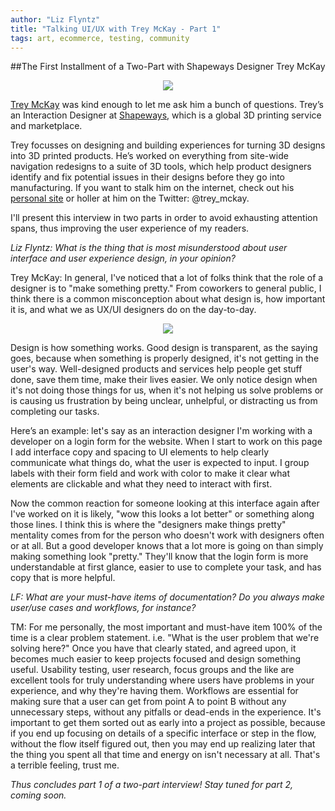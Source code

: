 ```yaml
---
author: "Liz Flyntz"
title: "Talking UI/UX with Trey McKay - Part 1"
tags: art, ecommerce, testing, community
---
```


##The First Installment of a Two-Part with Shapeways Designer Trey McKay

<div class="separator" style="clear: both; text-align: center;"><a href="/end-point-blog-git/2016/05/16/talking-ui-ux-treymckay-1/shapewaysscreen.jpg" imageanchor="1" style="margin-left: 1em; margin-right: 1em;"><img border="0" src="/end-point-blog-git/2016/05/16/talking-ui-ux-treymckay-1/shapewaysscreen.jpg"/></a></div>

[Trey McKay](http://treymckay.net) was kind enough to let me ask him a bunch of questions. Trey’s an Interaction Designer at [Shapeways](http://www.shapeways.com/), which is a global 3D printing service and marketplace.  

Trey focusses on designing and building experiences for turning 3D designs into 3D printed products. He’s worked on everything from site-wide navigation redesigns to a suite of 3D tools, which help product designers identify and fix potential issues in their designs before they go into manufacturing. If you want to stalk him on the internet, check out his [personal site](http://treymckay.net) or holler at him on the Twitter: @trey_mckay. 

I'll present this interview in two parts in order to avoid exhausting attention spans, thus improving the user experience of my readers.  

*Liz Flyntz: What is the thing that is most misunderstood about user interface and user experience design, in your opinion?*

Trey McKay: In general, I've noticed that a lot of folks think that the role of a designer is to "make something pretty." From coworkers to general public, I think there is a common misconception about what design is, how important it is, and what we as UX/UI designers do on the day-to-day. 

<div class="separator" style="clear: both; text-align: center;"><a href="/end-point-blog-git/2016/05/16/talking-ui-ux-treymckay-1/shapeways.jpg" imageanchor="1" style="margin-left: 1em; margin-right: 1em;"><img border="0" src="/end-point-blog-git/2016/05/16/talking-ui-ux-treymckay-1/shapeways.jpg"/></a></div>

Design is how something works. Good design is transparent, as the saying goes, because when something is properly designed, it's not getting in the user's way. Well-designed products and services help people get stuff done, save them time, make their lives easier. We only notice design when it's not doing those things for us, when it's not helping us solve problems or is causing us frustration by being unclear, unhelpful, or distracting us from completing our tasks. 

Here’s an example: let's say as an interaction designer I'm working with a developer on a login form for the website. When I start to work on this page I add interface copy and spacing to UI elements to help clearly communicate what things do, what the user is expected to input. I group labels with their form field and work with color to make it clear what elements are clickable and what they need to interact with first.

Now the common reaction for someone looking at this interface again after I've worked on it is likely, "wow this looks a lot better" or something along those lines. I think this is where the "designers make things pretty" mentality comes from for the person who doesn't work with designers often or at all. But a good developer knows that a lot more is going on than simply making something look "pretty." They'll know that the login form is more understandable at first glance, easier to use to complete your task, and has copy that is more helpful. 

*LF: What are your must-have items of documentation?  Do you always make user/use cases and workflows, for instance?*

TM: For me personally, the most important and must-have item 100% of the time is a clear problem statement. i.e. "What is the user problem that we're solving here?" Once you have that clearly stated, and agreed upon, it becomes much easier to keep projects focused and design something useful. Usability testing, user research, focus groups and the like are excellent tools for truly understanding where users have problems in your experience, and why they're having them. Workflows are essential for making sure that a user can get from point A to point B without any unnecessary steps, without any pitfalls or dead-ends in the experience. It's important to get them sorted out as early into a project as possible, because if you end up focusing on details of a specific interface or step in the flow, without the flow itself figured out, then you may end up realizing later that the thing you spent all that time and energy on isn't necessary at all. That's a terrible feeling, trust me. 

*Thus concludes part 1 of a two-part interview!  Stay tuned for part 2, coming soon.*

